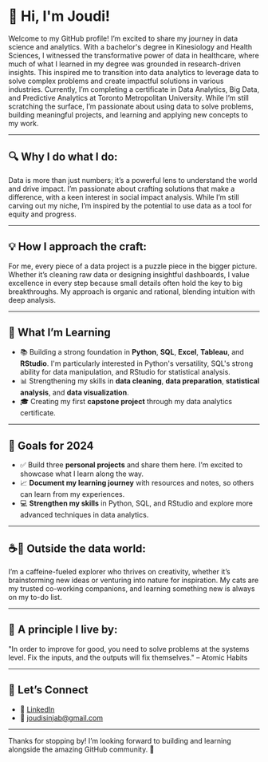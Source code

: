 # 👋 Hi, I'm Joudi!

Welcome to my GitHub profile! I’m excited to share my journey in data science and analytics. With a bachelor's degree in Kinesiology and Health Sciences, I witnessed the transformative power of data in healthcare, where much of what I learned in my degree was grounded in research-driven insights. This inspired me to transition into data analytics to leverage data to solve complex problems and create impactful solutions in various industries. Currently, I’m completing a certificate in Data Analytics, Big Data, and Predictive Analytics at Toronto Metropolitan University. While I’m still scratching the surface, I’m passionate about using data to solve problems, building meaningful projects, and learning and applying new concepts to my work.

---

## 🔍 Why I do what I do:

Data is more than just numbers; it’s a powerful lens to understand the world and drive impact. I’m passionate about crafting solutions that make a difference, with a keen interest in social impact analysis. While I’m still carving out my niche, I’m inspired by the potential to use data as a tool for equity and progress.

---

## 💡 How I approach the craft:

For me, every piece of a data project is a puzzle piece in the bigger picture. Whether it’s cleaning raw data or designing insightful dashboards, I value excellence in every step because small details often hold the key to big breakthroughs. My approach is organic and rational, blending intuition with deep analysis.

---

## 🌱 What I’m Learning

- 📚 Building a strong foundation in **Python**, **SQL**, **Excel**, **Tableau**, and **RStudio**. I'm particularly interested in Python's versatility, SQL's strong ability for data manipulation, and RStudio for statistical analysis.
- 📊 Strengthening my skills in **data cleaning**, **data preparation**, **statistical analysis**, and **data visualization**.
- 🎓 Creating my first **capstone project** through my data analytics certificate.

---

## 🎯 Goals for 2024

- ✅ Build three **personal projects** and share them here. I’m excited to showcase what I learn along the way.
- 📈 **Document my learning journey** with resources and notes, so others can learn from my experiences.
- 💻 **Strengthen my skills** in Python, SQL, and RStudio and explore more advanced techniques in data analytics.

---

## ☕🐾 Outside the data world:

I’m a caffeine-fueled explorer who thrives on creativity, whether it’s brainstorming new ideas or venturing into nature for inspiration. My cats are my trusted co-working companions, and learning something new is always on my to-do list.

---

## 📖 A principle I live by:
"In order to improve for good, you need to solve problems at the systems level. Fix the inputs, and the outputs will fix themselves." – Atomic Habits

---

## 🤝 Let’s Connect

- 💼 [LinkedIn](https://www.linkedin.com/in/joudisinjab/)  
- 📧 [joudisinjab@gmail.com](mailto:joudisinjab@gmail.com)  

---

Thanks for stopping by! I’m looking forward to building and learning alongside the amazing GitHub community. 🚀
